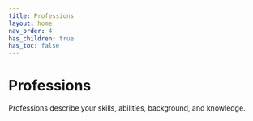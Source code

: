 ```yaml
---
title: Professions
layout: home
nav_order: 4
has_children: true
has_toc: false
---
```


# Professions
Professions describe your skills, abilities, background, and knowledge.
